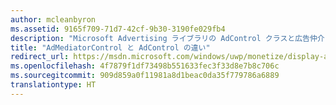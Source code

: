 ```yaml
---
author: mcleanbyron
ms.assetid: 9165f709-71d7-42cf-9b30-3190fe029fb4
description: "Microsoft Advertising ライブラリの AdControl クラスと広告仲介ライブラリの AdMediatorControl クラスの違いについて説明します。"
title: "AdMediatorControl と AdControl の違い"
redirect_url: https://msdn.microsoft.com/windows/uwp/monetize/display-ads-in-your-app
ms.openlocfilehash: 4f7879f1df73498b551633fec3f33d8e7b8c706c
ms.sourcegitcommit: 909d859a0f11981a8d1beac0da35f779786a6889
translationtype: HT
---
```

